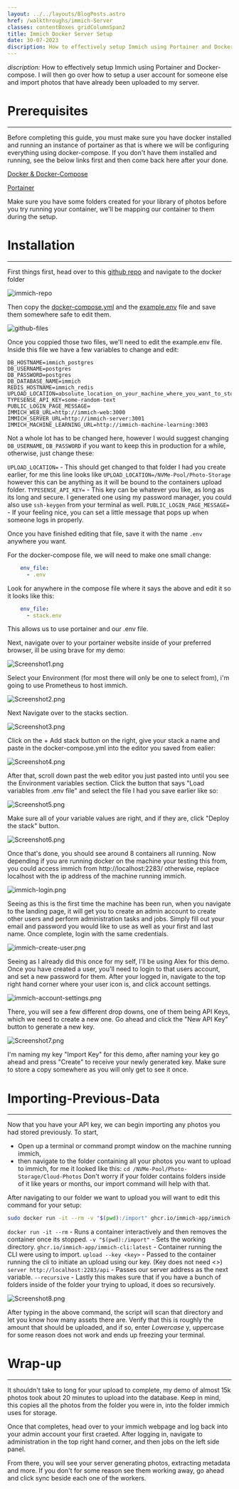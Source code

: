 ```yaml
---
layout: ../../layouts/BlogPosts.astro
href: /walkthroughs/immich-Server
classes: contentBoxes gridColumnSpan2
title: Immich Docker Server Setup
date: 30-07-2023
discription: How to effectively setup Immich using Portainer and Docker-compose. I will then go over how to setup a user account for someone else and import photos that have already been uploaded to my server.
---
```




*discription:* How to effectively setup Immich using Portainer and Docker-compose. I will then go over how to setup a user account for someone else and import photos that have already been uploaded to my server.

# Prerequisites
---
Before completing this guide, you must make sure you have docker installed and running an instance of portainer as that is where we will be configuring everything using docker-compose. If you don't have them installed and running, see the below links first and then come back here after your done.

[Docker & Docker-Compose](https://docs.docker.com/engine/install/)

[Portainer](https://docs.portainer.io/start/install-ce?hsCtaTracking=a66b69bb-4970-46b7-bc31-cfc8022c7eb2%7C0d5be9a2-9dac-4ab1-9498-4b07566effd3)

Make sure you have some folders created for your library of photos before you try running your container, we'll be mapping our container to them during the setup.

# Installation
---
First things first, head over to this [github repo](https://github.com/immich-app/immich) and navigate to the docker folder

![immich-repo](/assets/immich/immich-repo.png)

Then copy the [docker-compose.yml](https://raw.githubusercontent.com/immich-app/immich/main/docker/docker-compose.yml) and the [example.env](https://raw.githubusercontent.com/immich-app/immich/main/docker/example.env) file and save them somewhere safe to edit them. 

![github-files](/assets/immich/github-files.png)

Once you coppied those two files, we'll need to edit the example.env file. Inside this file we have a few variables to change and edit:

```env
DB_HOSTNAME=immich_postgres
DB_USERNAME=postgres
DB_PASSWORD=postgres
DB_DATABASE_NAME=immich
REDIS_HOSTNAME=immich_redis
UPLOAD_LOCATION=absolute_location_on_your_machine_where_you_want_to_store_the_backup
TYPESENSE_API_KEY=some-random-text
PUBLIC_LOGIN_PAGE_MESSAGE=
IMMICH_WEB_URL=http://immich-web:3000
IMMICH_SERVER_URL=http://immich-server:3001
IMMICH_MACHINE_LEARNING_URL=http://immich-machine-learning:3003
```

Not a whole lot has to be changed here, however I would suggest changing `DB_USERNAME`, `DB_PASSWORD` if you want to keep this in production for a while, otherwise, just change these:

`UPLOAD_LOCATION=` - This should get changed to that folder I had you create earlier, for me this line looks like `UPLOAD_LOCATION=/NVMe-Pool/Photo-Storage` however this can be anything as it will be bound to the containers upload folder.
`TYPESENSE_API_KEY=` - This key can be whatever you like, as long as its long and secure. I generated one using my password manager, you could also use `ssh-keygen` from your terminal as well.
`PUBLIC_LOGIN_PAGE_MESSAGE=` - If your feeling nice, you can set a little message that pops up when someone logs in properly.

Once you have finished editing that file, save it with the name `.env` anywhere you want.

For the docker-compose file, we will need to make one small change:

```yaml
    env_file:
      - .env
```

Look for anywhere in the compose file where it says the above and edit it so it looks like this:

```yaml
    env_file:
      - stack.env
```

This allows us to use portainer and our .env file.

Next, navigate over to your portainer website inside of your preferred browser, ill be using brave for my demo:

![Screenshot1.png](/assets/immich/Screenshot1.png)

Select your Environment (for most there will only be one to select from), i'm going to use Prometheus to host immich.

![Screenshot2.png](/assets/immich/Screenshot2.png)

Next Navigate over to the stacks section.

![Screenshot3.png](/assets/immich/Screenshot3.png)

Click on the + Add stack button on the right, give your stack a name and paste in the docker-compose.yml into the editor you saved from ealier:

![Screenshot4.png](/assets/immich/Screenshot4.png)

After that, scroll down past the web editor you just pasted into until you see the Environment variables section. Click the button that says "Load variables from .env file" and select the file I had you save earlier like so:

![Screenshot5.png](/assets/immich/Screenshot5.png)

Make sure all of your variable values are right, and if they are, click "Deploy the stack" button.

![Screenshot6.png](/assets/immich/Screenshot6.png)

Once that's done, you should see around 8 containers all running. Now depending if you are running docker on the machine your testing this from, you could access immich from http://localhost:2283/ otherwise, replace localhost with the ip address of the machine running immich.

![immich-login.png](/assets/immich/immich-login.png)

Seeing as this is the first time the machine has been run, when you navigate to the landing page, it will get you to create an admin account to create other users and perform administration tasks and jobs. Simply fill out your email and password you would like to use as well as your first and last name. Once complete, login with the same credentials.

![immich-create-user.png](/assets/immich/immich-create-user.png)

Seeing as I already did this once for my self, I'll be using Alex for this demo. Once you have created a user, you'll need to login to that users account, and set a new password for them. After your logged in, navigate to the top right hand corner where your user icon is, and click account settings.

![immich-account-settings.png](/assets/immich/immich-account-settings.png)

There, you will see a few different drop downs, one of them being API Keys, which we need to create a new one. Go ahead and click the "New API Key" button to generate a new key.

![Screenshot7.png](/assets/immich/Screenshot7.png)

I'm naming my key "Import Key" for this demo, after naming your key go ahead and press "Create" to receive your newly generated key. Make sure to store a copy somewhere as you will only get to see it once.

# Importing-Previous-Data
---

Now that you have your API key, we can begin importing any photos you had stored previously. 
To start, 

- Open up a terminal or command prompt window on the machine running immich,
- then navigate to the folder containing all your photos you want to upload to immich, for me it looked like this:
  `cd /NVMe-Pool/Photo-Storage/Cloud-Photos`
	Don't worry if your folder contains folders inside of it like years or months, our import command will help with that.

After navigating to our folder we want to upload you will want to edit this command for your setup:

```bash
sudo docker run -it --rm -v "$(pwd):/import" ghcr.io/immich-app/immich-cli:latest upload --key <your-api-key-here> --server http://localhost:2283/api --recursive
```

`docker run -it --rm` - Runs a container interactively and then removes the container once its stopped. 
`-v "$(pwd):/import"` - Sets the working directory.
`ghcr.io/immich-app/immich-cli:latest` - Container running the CLI were using to import.
`upload --key <key>` - Passed to the container running the cli to initiate an upload using our key. (Key does not need <>)
`server http://localhost:2283/api` - Passes our server address as the next variable.
`--recursive` - Lastly this makes sure that if you have a bunch of folders inside of the folder your trying to upload, it does so recursively.

![Screenshot8.png](/assets/immich/Screenshot8.png)

After typing in the above command, the script will scan that directory and let you know how many assets there are. Verify that this is roughly the amount that should be uploaded, and if so, enter *Lowercase* y, uppercase for some reason does not work and ends up freezing your terminal.

# Wrap-up
---
It shouldn't take to long for your upload to complete, my demo of almost 15k photos took about 20 minutes to upload into the database. Keep in mind, this copies all the photos from the folder you were in, into the folder immich uses for storage.

Once that completes, head over to your immich webpage and log back into your admin account your first craeted. After logging in, navigate to administration in the top right hand corner, and then jobs on the left side panel.

From there, you will see your server generating photos, extracting metadata and more. If you don't for some reason see them working away, go ahead and click sync beside each one of the workers.



